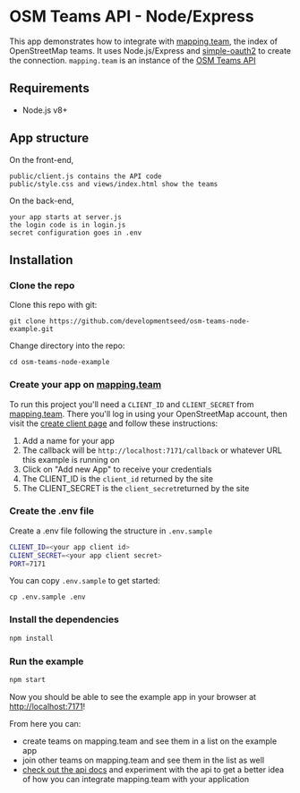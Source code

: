 # OSM Teams API - Node/Express

This app demonstrates how to integrate with [mapping.team](https://dev.mapping.team), the index of OpenStreetMap teams. It uses Node.js/Express and [simple-oauth2](https://npmjs.com/simple-oauth2) to create the connection. `mapping.team` is an instance of the [OSM Teams API](https://github.com/developmentseed/osm-teams)

## Requirements

- Node.js v8+

## App structure

On the front-end,

    public/client.js contains the API code
    public/style.css and views/index.html show the teams

On the back-end,

    your app starts at server.js
    the login code is in login.js
    secret configuration goes in .env

## Installation

### Clone the repo

Clone this repo with git:

```
git clone https://github.com/developmentseed/osm-teams-node-example.git
```

Change directory into the repo:

```
cd osm-teams-node-example
```

### Create your app on [mapping.team](https://dev.mapping.team)

To run this project you'll need a `CLIENT_ID` and `CLIENT_SECRET` from [mapping.team](https://dev.mapping.team). There you'll log in using your OpenStreetMap account, then visit the [create client page](https://dev.mapping.team/teams/create) and follow these instructions:

1. Add a name for your app
2. The callback will be `http://localhost:7171/callback` or whatever URL this example is running on
3. Click on "Add new App" to receive your credentials
4. The CLIENT_ID is the `client_id` returned by the site
5. The CLIENT_SECRET is the `client_secret`returned by the site

### Create the .env file

Create a .env file following the structure in `.env.sample`

```sh
CLIENT_ID=<your app client id>
CLIENT_SECRET=<your app client secret>
PORT=7171
```

You can copy `.env.sample` to get started:

```
cp .env.sample .env
```

### Install the dependencies

```sh
npm install
```

### Run the example

```sh
npm start
```

Now you should be able to see the example app in your browser at [http://localhost:7171](http://localhost:7171)!

From here you can:

- create teams on mapping.team and see them in a list on the example app
- join other teams on mapping.team and see them in the list as well
- [check out the api docs](https://dev.mapping.team/api/) and experiment with the api to get a better idea of how you can integrate mapping.team with your application
